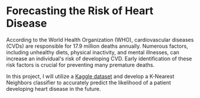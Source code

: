 # Forecasting the Risk of Heart Disease

According to the World Health Organization (WHO), cardiovascular diseases (CVDs) are responsible for 17.9 million deaths annually. Numerous factors, including unhealthy diets, physical inactivity, and mental illnesses, can increase an individual's risk of developing CVD. Early identification of these risk factors is crucial for preventing many premature deaths.

In this project, I will utilize a [Kaggle dataset](https://www.kaggle.com/datasets/fedesoriano/heart-failure-prediction) and develop a K-Nearest Neighbors classifier to accurately predict the likelihood of a patient developing heart disease in the future.
